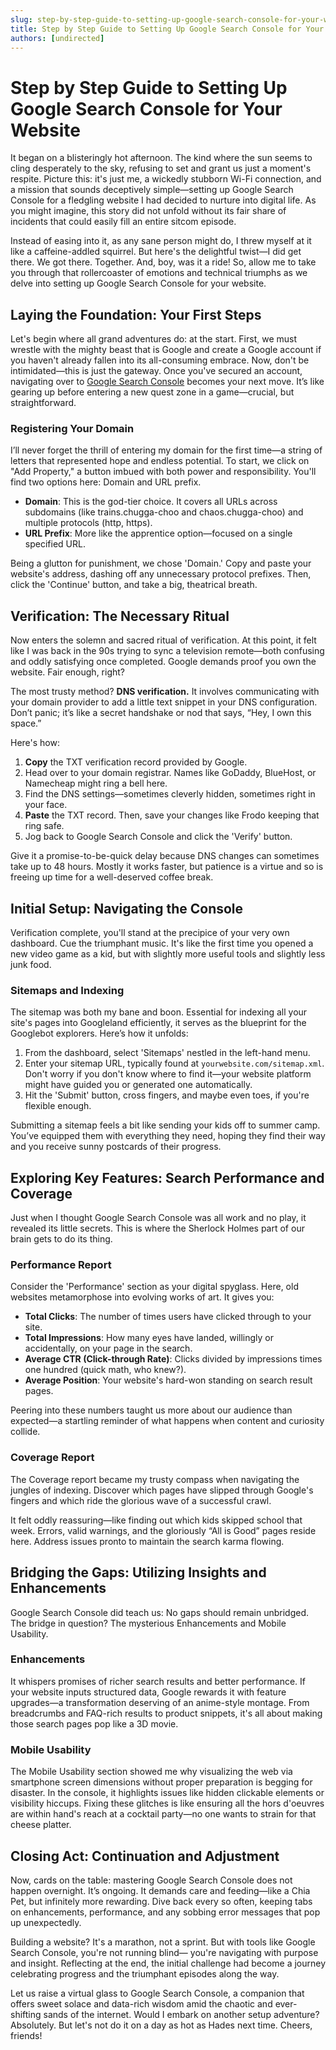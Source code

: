 ```yaml
---
slug: step-by-step-guide-to-setting-up-google-search-console-for-your-website
title: Step by Step Guide to Setting Up Google Search Console for Your Website
authors: [undirected]
---
```



# Step by Step Guide to Setting Up Google Search Console for Your Website

It began on a blisteringly hot afternoon. The kind where the sun seems to cling desperately to the sky, refusing to set and grant us just a moment's respite. Picture this: it's just me, a wickedly stubborn Wi-Fi connection, and a mission that sounds deceptively simple—setting up Google Search Console for a fledgling website I had decided to nurture into digital life. As you might imagine, this story did not unfold without its fair share of incidents that could easily fill an entire sitcom episode.

Instead of easing into it, as any sane person might do, I threw myself at it like a caffeine-addled squirrel. But here's the delightful twist—I did get there. We got there. Together. And, boy, was it a ride! So, allow me to take you through that rollercoaster of emotions and technical triumphs as we delve into setting up Google Search Console for your website.

## Laying the Foundation: Your First Steps

Let's begin where all grand adventures do: at the start. First, we must wrestle with the mighty beast that is Google and create a Google account if you haven't already fallen into its all-consuming embrace. Now, don't be intimidated—this is just the gateway. Once you've secured an account, navigating over to [Google Search Console](https://search.google.com/search-console/about) becomes your next move. It’s like gearing up before entering a new quest zone in a game—crucial, but straightforward.

### Registering Your Domain

I’ll never forget the thrill of entering my domain for the first time—a string of letters that represented hope and endless potential. To start, we click on "Add Property," a button imbued with both power and responsibility. You'll find two options here: Domain and URL prefix. 

- **Domain**: This is the god-tier choice. It covers all URLs across subdomains (like trains.chugga-choo and chaos.chugga-choo) and multiple protocols (http, https).
- **URL Prefix**: More like the apprentice option—focused on a single specified URL.

Being a glutton for punishment, we chose 'Domain.' Copy and paste your website's address, dashing off any unnecessary protocol prefixes. Then, click the 'Continue' button, and take a big, theatrical breath.

## Verification: The Necessary Ritual

Now enters the solemn and sacred ritual of verification. At this point, it felt like I was back in the 90s trying to sync a television remote—both confusing and oddly satisfying once completed. Google demands proof you own the website. Fair enough, right?

The most trusty method? **DNS verification.** It involves communicating with your domain provider to add a little text snippet in your DNS configuration. Don’t panic; it’s like a secret handshake or nod that says, “Hey, I own this space.”

Here's how:
1. **Copy** the TXT verification record provided by Google.
2. Head over to your domain registrar. Names like GoDaddy, BlueHost, or Namecheap might ring a bell here.
3. Find the DNS settings—sometimes cleverly hidden, sometimes right in your face.
4. **Paste** the TXT record. Then, save your changes like Frodo keeping that ring safe.
5. Jog back to Google Search Console and click the 'Verify' button.

Give it a promise-to-be-quick delay because DNS changes can sometimes take up to 48 hours. Mostly it works faster, but patience is a virtue and so is freeing up time for a well-deserved coffee break.

## Initial Setup: Navigating the Console

Verification complete, you'll stand at the precipice of your very own dashboard. Cue the triumphant music. It's like the first time you opened a new video game as a kid, but with slightly more useful tools and slightly less junk food.

### Sitemaps and Indexing

The sitemap was both my bane and boon. Essential for indexing all your site's pages into Googleland efficiently, it serves as the blueprint for the Googlebot explorers. Here’s how it unfolds:

1. From the dashboard, select 'Sitemaps' nestled in the left-hand menu.
2. Enter your sitemap URL, typically found at `yourwebsite.com/sitemap.xml`. Don't worry if you don't know where to find it—your website platform might have guided you or generated one automatically.
3. Hit the 'Submit' button, cross fingers, and maybe even toes, if you're flexible enough.

Submitting a sitemap feels a bit like sending your kids off to summer camp. You’ve equipped them with everything they need, hoping they find their way and you receive sunny postcards of their progress.

## Exploring Key Features: Search Performance and Coverage

Just when I thought Google Search Console was all work and no play, it revealed its little secrets. This is where the Sherlock Holmes part of our brain gets to do its thing.

### Performance Report

Consider the 'Performance' section as your digital spyglass. Here, old websites metamorphose into evolving works of art. It gives you:
- **Total Clicks**: The number of times users have clicked through to your site.
- **Total Impressions**: How many eyes have landed, willingly or accidentally, on your page in the search.
- **Average CTR (Click-through Rate)**: Clicks divided by impressions times one hundred (quick math, who knew?).
- **Average Position**: Your website's hard-won standing on search result pages.

Peering into these numbers taught us more about our audience than expected—a startling reminder of what happens when content and curiosity collide.

### Coverage Report

The Coverage report became my trusty compass when navigating the jungles of indexing. Discover which pages have slipped through Google's fingers and which ride the glorious wave of a successful crawl.

It felt oddly reassuring—like finding out which kids skipped school that week. Errors, valid warnings, and the gloriously “All is Good” pages reside here. Address issues pronto to maintain the search karma flowing.

## Bridging the Gaps: Utilizing Insights and Enhancements

Google Search Console did teach us: No gaps should remain unbridged. The bridge in question? The mysterious Enhancements and Mobile Usability.

### Enhancements

It whispers promises of richer search results and better performance. If your website inputs structured data, Google rewards it with feature upgrades—a transformation deserving of an anime-style montage. From breadcrumbs and FAQ-rich results to product snippets, it's all about making those search pages pop like a 3D movie.

### Mobile Usability

The Mobile Usability section showed me why visualizing the web via smartphone screen dimensions without proper preparation is begging for disaster. In the console, it highlights issues like hidden clickable elements or visibility hiccups. Fixing these glitches is like ensuring all the hors d'oeuvres are within hand's reach at a cocktail party—no one wants to strain for that cheese platter.

## Closing Act: Continuation and Adjustment

Now, cards on the table: mastering Google Search Console does not happen overnight. It’s ongoing. It demands care and feeding—like a Chia Pet, but infinitely more rewarding. Dive back every so often, keeping tabs on enhancements, performance, and any sobbing error messages that pop up unexpectedly.

Building a website? It's a marathon, not a sprint. But with tools like Google Search Console, you're not running blind— you're navigating with purpose and insight. Reflecting at the end, the initial challenge had become a journey celebrating progress and the triumphant episodes along the way.

Let us raise a virtual glass to Google Search Console, a companion that offers sweet solace and data-rich wisdom amid the chaotic and ever-shifting sands of the internet. Would I embark on another setup adventure? Absolutely. But let's not do it on a day as hot as Hades next time. Cheers, friends!